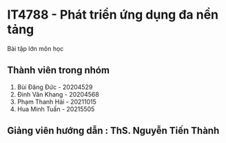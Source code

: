 # IT4788 - Phát triển ứng dụng đa nền tảng

Bài tập lớn môn học

## Thành viên trong nhóm
1. Bùi Đăng Đức - 20204529
2. Đinh Văn Khang - 20204568
3. Phạm Thanh Hải - 20211015
4. Hua Minh Tuấn - 20215505

## Giảng viên hướng dẫn : ThS. Nguyễn Tiến Thành

